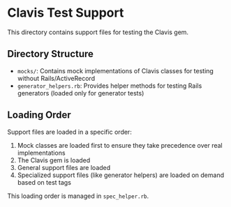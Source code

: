# Clavis Test Support

This directory contains support files for testing the Clavis gem.

## Directory Structure

- `mocks/`: Contains mock implementations of Clavis classes for testing without Rails/ActiveRecord
- `generator_helpers.rb`: Provides helper methods for testing Rails generators (loaded only for generator tests)

## Loading Order

Support files are loaded in a specific order:

1. Mock classes are loaded first to ensure they take precedence over real implementations
2. The Clavis gem is loaded
3. General support files are loaded
4. Specialized support files (like generator helpers) are loaded on demand based on test tags

This loading order is managed in `spec_helper.rb`. 